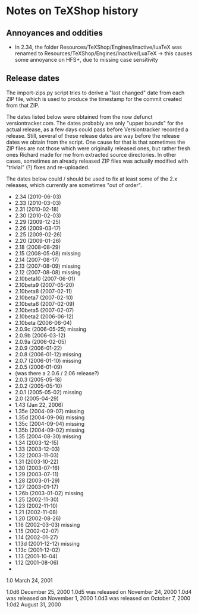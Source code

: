 # Notes on TeXShop history

## Annoyances and oddities

* In 2.34, the folder Resources/TeXShop/Engines/Inactive/luaTeX was
  renamed to  Resources/TeXShop/Engines/Inactive/LuaTeX
  -> this causes some annoyance on HFS+, due to missing case sensitivity



## Release dates

The import-zips.py script tries to derive a "last changed" date from each ZIP
file, which is used to produce the timestamp for the commit created from that
ZIP.

The dates listed below were obtained from the now defunct versiontracker.com.
The dates probably are only "upper bounds" for the actual release, as a few
days could pass before Versiontracker recorded a release. Still, several of
these release dates are way before the release dates we obtain from the
script. One cause for that is that sometimes the ZIP files are not those which
were originally released ones, but rather fresh ones Richard made for me from
extracted source directories. In other cases, sometimes an already released
ZIP files was actually modified with "trivial" (?) fixes and re-uploaded.

The dates below could / should be used to fix at least some of the 2.x
releases, which currently are sometimes "out of order".

* 2.34 (2010-06-03)
* 2.33 (2010-03-03)
* 2.31 (2010-02-18)
* 2.30 (2010-02-03)
* 2.29 (2009-12-25)
* 2.26 (2009-03-17)
* 2.25 (2009-02-26)
* 2.20 (2009-01-26)
* 2.18 (2008-08-29)
* 2.15 (2008-05-08)   missing
* 2.14 (2007-08-17)
* 2.13 (2007-08-09)   missing
* 2.12 (2007-08-08)   missing
* 2.10beta10 (2007-06-01)
* 2.10beta9 (2007-05-20)
* 2.10beta8 (2007-02-11)
* 2.10beta7 (2007-02-10)
* 2.10beta6 (2007-02-09)
* 2.10beta5 (2007-02-07)
* 2.10beta2 (2006-06-12)
* 2.10beta (2006-06-04)
* 2.0.9c (2006-05-25)   missing
* 2.0.9b (2006-03-12)
* 2.0.9a (2006-02-05)
* 2.0.9 (2006-01-22)
* 2.0.8 (2006-01-12)   missing
* 2.0.7 (2006-01-10)   missing
* 2.0.5 (2006-01-09)
* (was there a 2.0.6 / 2.06 release?)
* 2.0.3 (2005-05-18)
* 2.0.2 (2005-05-10)
* 2.0.1 (2005-05-02)   missing
* 2.0 (2005-04-29)
* 1.43 (Jan 22, 2006)
* 1.35e (2004-09-07)   missing
* 1.35d (2004-09-06)   missing
* 1.35c (2004-09-04)   missing
* 1.35b (2004-09-02)   missing
* 1.35 (2004-08-30)   missing
* 1.34 (2003-12-15)
* 1.33 (2003-12-03)
* 1.32 (2003-11-03)
* 1.31 (2003-10-22)
* 1.30 (2003-07-16)
* 1.29 (2003-07-11)
* 1.28 (2003-01-29)
* 1.27 (2003-01-17)
* 1.26b (2003-01-02)   missing
* 1.25 (2002-11-30)
* 1.23 (2002-11-10)
* 1.21 (2002-11-08)
* 1.20 (2002-08-26)
* 1.16 (2002-03-03)   missing
* 1.15 (2002-02-07)
* 1.14 (2002-01-27)
* 1.13d (2001-12-12)   missing
* 1.13c (2001-12-02)
* 1.13 (2001-10-04)
* 1.12 (2001-08-06)
* 

1.0      March 24, 2001

1.0d6  December 25, 2000
1.0d5 was released on November 24, 2000
1.0d4 was released on November 1, 2000
1.0d3 was released on October 7, 2000
1.0d2   August 31, 2000
